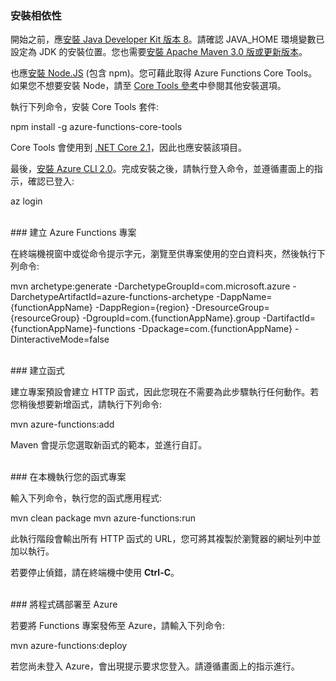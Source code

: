 ### 安裝相依性

開始之前，應<a href="https://go.microsoft.com/fwlink/?linkid=2016706" target="_blank">安裝 Java Developer Kit 版本 8</a>。請確認 JAVA\_HOME 環境變數已設定為 JDK 的安裝位置。您也需要<a href="https://go.microsoft.com/fwlink/?linkid=2016384" target="_blank">安裝 Apache Maven 3.0 版或更新版本</a>。

也應<a href="https://go.microsoft.com/fwlink/?linkid=2016195" target="_blank">安裝 Node.JS</a> (包含 npm)。您可藉此取得 Azure Functions Core Tools。如果您不想要安裝 Node，請至 <a href="https://go.microsoft.com/fwlink/?linkid=2016192">Core Tools 參考</a>中參閱其他安裝選項。

執行下列命令，安裝 Core Tools 套件:

<MarkdownHighlighter>npm install -g azure-functions-core-tools</MarkdownHighlighter>

Core Tools 會使用到 <a href="https://go.microsoft.com/fwlink/?linkid=2016373" target="_blank">.NET Core 2.1</a>，因此也應安裝該項目。

最後，<a href="https://go.microsoft.com/fwlink/?linkid=2016701" target="_blank">安裝 Azure CLI 2.0</a>。完成安裝之後，請執行登入命令，並遵循畫面上的指示，確認已登入:

<MarkdownHighlighter>az login</MarkdownHighlighter>

<br/>
### 建立 Azure Functions 專案

在終端機視窗中或從命令提示字元，瀏覽至供專案使用的空白資料夾，然後執行下列命令:

<MarkdownHighlighter>mvn archetype:generate -DarchetypeGroupId=com.microsoft.azure -DarchetypeArtifactId=azure-functions-archetype -DappName={functionAppName} -DappRegion={region} -DresourceGroup={resourceGroup} -DgroupId=com.{functionAppName}.group -DartifactId={functionAppName}-functions -Dpackage=com.{functionAppName} -DinteractiveMode=false</MarkdownHighlighter>

<br/>
### 建立函式

建立專案預設會建立 HTTP 函式，因此您現在不需要為此步驟執行任何動作。若您稍後想要新增函式，請執行下列命令:

<MarkdownHighlighter>mvn azure-functions:add</MarkdownHighlighter>

Maven 會提示您選取新函式的範本，並進行自訂。

<br/>
### 在本機執行您的函式專案

輸入下列命令，執行您的函式應用程式:

<MarkdownHighlighter>mvn clean package mvn azure-functions:run</MarkdownHighlighter>

此執行階段會輸出所有 HTTP 函式的 URL，您可將其複製於瀏覽器的網址列中並加以執行。

若要停止偵錯，請在終端機中使用 **Ctrl-C**。

<br/>
### 將程式碼部署至 Azure

若要將 Functions 專案發佈至 Azure，請輸入下列命令:

<MarkdownHighlighter>mvn azure-functions:deploy</MarkdownHighlighter>

若您尚未登入 Azure，會出現提示要求您登入。請遵循畫面上的指示進行。

